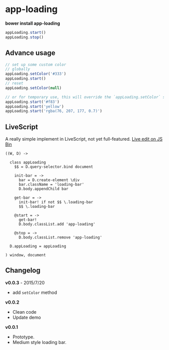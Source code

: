 # app-loading

**bower install app-loading**

```javascript
appLoading.start()
appLoading.stop()
```

## Advance usage

```javascript
// set up some custom color
// globally
appLoading.setColor('#333')
appLoading.start()
// reset
appLoading.setColor(null)

// or for temporary use, this will override the `appLoading.setColor` setting
appLoading.start('#f83')
appLoading.start('yellow')
appLoading.start('rgba(76, 207, 177, 0.7)')
```

## LiveScript

A really simple implement in LiveScript, not yet full-featured. [Live edit on JS Bin](http://jsbin.com/wowera/edit?js,output)

```livescript
((W, D) ->

  class appLoading
    $$ = D.query-selector.bind document
    
    init-bar = ->
      bar = D.create-element \div
      bar.className = 'loading-bar'
      D.body.appendChild bar
      
    get-bar = ->
      init-bar! if not $$ \.loading-bar     
      $$ \.loading-bar
      
    @start = ->
      get-bar!
      D.body.classList.add 'app-loading'
      
    @stop = ->
      D.body.classList.remove 'app-loading'
      
  D.appLoading = appLoading
    
) window, document
```

## Changelog

**v0.0.3** - 2015/7/20
- add `setColor` method

**v0.0.2**
- Clean code
- Update demo

**v0.0.1**

- Prototype.
- Medium style loading bar.
